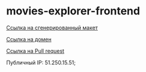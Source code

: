 # movies-explorer-frontend  

[Ссылка на сгенерированный макет](https://www.figma.com/file/t8tVilRDwkqAQRQtsisd70/?node-id=891%3A3857)  

[Ссылка на домен](https://searchfilms.nomoredomains.rocks)  

[Ссылка на Pull request](https://github.com/Milenium666/movies-explorer-frontend/pull/2)

Публичный IP: 51.250.15.51;  
